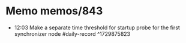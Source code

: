 # Memo memos/843
- 12:03 Make a separate time threshold for startup probe for the first synchronizer node #daily-record ^1729875823